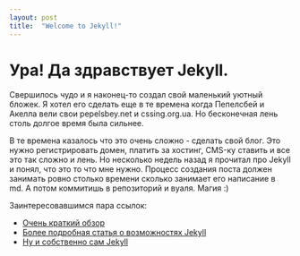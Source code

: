 ```yaml
---
layout: post
title:  "Welcome to Jekyll!"
---
```


# Ура! Да здравствует Jekyll.

Свершилось чудо и я наконец-то создал свой маленький уютный бложек. Я хотел его сделать еще в те времена когда
Пепелсбей и Акелла вели свои pepelsbey.net и cssing.org.ua. Но бесконечная лень столь долгое время была сильнее.

В те времена казалось что это очень сложно - сделать свой блог. Это нужно регистрировать домен,
платить за хостинг, CMS-ку ставить и все это так сложно и лень. Но несколько недель назад я прочитал про Jekyll и понял,
что это то что мне нужно. Процесс создания поста должен занимать ровно столько времени сколько занимает его написание в
md. А потом коммитишь в репозиторий и вуаля. Магия :)

Заинтересовавшимся пара ссылок:

* [Очень краткий обзор](http://habrahabr.ru/post/133261/)
* [Более подробная статья о возможностях Jekyll](http://habrahabr.ru/post/207650/)
* [Ну и собственно сам Jekyll](http://jekyllrb.com/)
